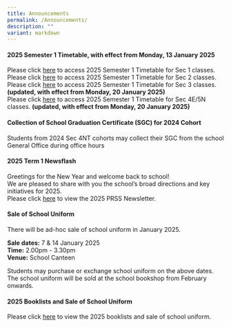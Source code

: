 ```yaml
---
title: Announcements
permalink: /Announcements/
description: ""
variant: markdown
---
```

#### 2025 Semester 1 Timetable, with effect from Monday, 13 January 2025

Please click [here](/files/Announcements/2025/2025_TERM_1_TT_FOR_SEC_1.pdf) to access 2025 Semester 1 Timetable for Sec 1 classes.<br>
Please click [here](/files/Announcements/2025/2025_TERM_1_TT_FOR_SEC_2.pdf) to access 2025 Semester 1 Timetable for Sec 2 classes.<br>
Please click [here](/files/Announcements/2025/Updated_TT_for_Sec_3_wef_20_Jan.pdf) to access 2025 Semester 1 Timetable for Sec 3 classes. **(updated, with effect from Monday, 20 January 2025)**<br>
Please click [here](/files/Announcements/2025/Updated_TT_for_Sec_45N_wef_20_Jan.pdf) to access 2025 Semester 1 Timetable for Sec 4E/5N classes. **(updated, with effect from Monday, 20 January 2025)**<br>





#### Collection of School Graduation Certificate (SGC) for 2024 Cohort
Students from 2024 Sec 4NT cohorts may collect their SGC from the school General Office during office hours<br>


#### 2025 Term 1 Newsflash

Greetings for the New Year and welcome back to school!<br>
We are pleased to share with you the school’s broad directions and key initiatives for 2025.<br>
Please click [here](/files/Newsflash_Term_1_2025.pdf) to view the 2025 PRSS Newsletter.<br>


#### Sale of School Uniform

There will be ad-hoc sale of school uniform in January 2025.<br>

**Sale dates:** 7 &amp; 14 January 2025<br>
**Time:** 2.00pm - 3.30pm<br>
**Venue:** School Canteen<br>

Students may purchase or exchange school uniform on the above dates. The school uniform will be sold at the school bookshop from February onwards.

#### 2025 Booklists and Sale of School Uniform

Please click [here](/useful-links/information-for-parents/booklist/) to view the 2025 booklists and sale of school uniform.